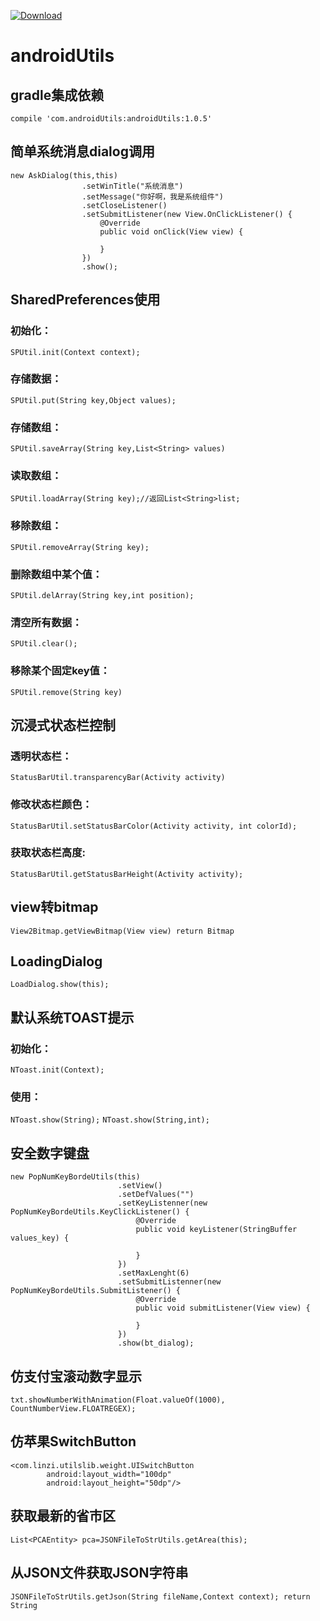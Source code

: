 [ ![Download](https://api.bintray.com/packages/jiangzhilin/jiangzhilin/androidUtils/images/download.svg) ](https://bintray.com/jiangzhilin/jiangzhilin/androidUtils/_latestVersion)

# androidUtils

## gradle集成依赖 
```compile 'com.androidUtils:androidUtils:1.0.5'```
## 简单系统消息dialog调用
```
new AskDialog(this,this)
                .setWinTitle("系统消息")
                .setMessage("你好啊，我是系统组件")
                .setCloseListener()
                .setSubmitListener(new View.OnClickListener() {
                    @Override
                    public void onClick(View view) {

                    }
                })
                .show();
```
## SharedPreferences使用
### 初始化：
```SPUtil.init(Context context);```
### 存储数据：
```SPUtil.put(String key,Object values);```
### 存储数组：
```SPUtil.saveArray(String key,List<String> values)```

### 读取数组：
```SPUtil.loadArray(String key);//返回List<String>list;```
### 移除数组：
```SPUtil.removeArray(String key);```
### 删除数组中某个值：
```SPUtil.delArray(String key,int position);```
### 清空所有数据：
```SPUtil.clear();```
### 移除某个固定key值：
```SPUtil.remove(String key)```

## 沉浸式状态栏控制
### 透明状态栏：
```StatusBarUtil.transparencyBar(Activity activity)```
### 修改状态栏颜色：
```StatusBarUtil.setStatusBarColor(Activity activity, int colorId);```
### 获取状态栏高度:
```StatusBarUtil.getStatusBarHeight(Activity activity);```


## view转bitmap
```View2Bitmap.getViewBitmap(View view) return Bitmap```

## LoadingDialog
```LoadDialog.show(this);```

## 默认系统TOAST提示
### 初始化：
```NToast.init(Context);```
### 使用：
```NToast.show(String);```
```NToast.show(String,int);```

## 安全数字键盘
```
new PopNumKeyBordeUtils(this)
                        .setView()
                        .setDefValues("")
                        .setKeyListenner(new PopNumKeyBordeUtils.KeyClickListener() {
                            @Override
                            public void keyListener(StringBuffer values_key) {

                            }
                        })
                        .setMaxLenght(6)
                        .setSubmitListenner(new PopNumKeyBordeUtils.SubmitListener() {
                            @Override
                            public void submitListener(View view) {

                            }
                        })
                        .show(bt_dialog);
```

## 仿支付宝滚动数字显示
```txt.showNumberWithAnimation(Float.valueOf(1000), CountNumberView.FLOATREGEX);```

## 仿苹果SwitchButton
```
<com.linzi.utilslib.weight.UISwitchButton
        android:layout_width="100dp"
        android:layout_height="50dp"/>
```

## 获取最新的省市区
```List<PCAEntity> pca=JSONFileToStrUtils.getArea(this);```

## 从JSON文件获取JSON字符串
```JSONFileToStrUtils.getJson(String fileName,Context context); return String```
